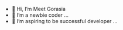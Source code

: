 - 👋 Hi, I’m Meet Gorasia
- 👀 I’m a newbie coder ...
- 🌱 I’m aspiring to be successful developer ...

<!---
Meet7333/Meet7333 is a ✨ special ✨ repository because its `README.md` (this file) appears on your GitHub profile.
You can click the Preview link to take a look at your changes.
--->

